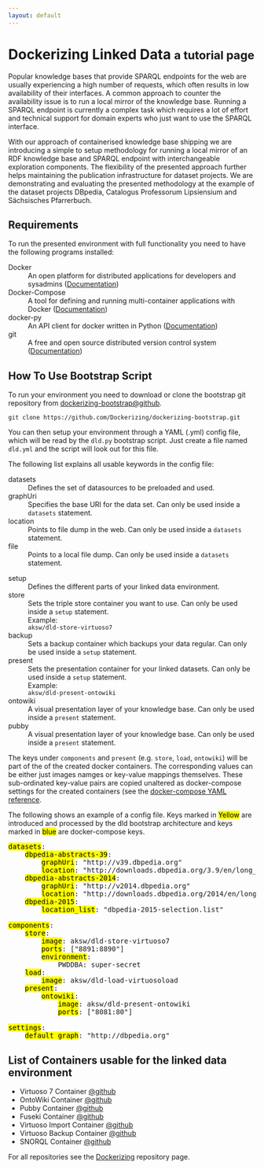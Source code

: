 ```yaml
---
layout: default
---
```


<a id="introduction"></a>

# Dockerizing Linked Data <small>a tutorial page</small>

Popular knowledge bases that provide SPARQL endpoints for the web are usually experiencing a high number of requests, which often results in low availability of their interfaces.
A common approach to counter the availability issue is to run a local mirror of the knowledge base. Running a SPARQL endpoint is currently a complex task which requires a lot of effort and technical support for domain experts who just want to use the SPARQL interface.

With our approach of containerised knowledge base shipping we are introducing a simple to setup methodology for running a local mirror of an RDF knowledge base and SPARQL endpoint with interchangeable exploration components.
The flexibility of the presented approach further helps maintaining the publication infrastructure for dataset projects.
We are demonstrating and evaluating the presented methodology at the example of the dataset projects DBpedia, Catalogus Professorum Lipsiensium and Sächsisches Pfarrerbuch.


## Requirements

To run the presented environment with full functionality you need to have the following programs installed:

<dl class="dl-horizontal">
    <di>
        <dt>Docker</dt>
        <dd>An open platform for distributed applications for developers and sysadmins (<a href="https://docs.docker.com">Documentation</a>)</dd>
    </di>
    <di>
        <dt>Docker-Compose</dt>
        <dd>A tool for defining and running multi-container applications with Docker (<a href="https://docs.docker.com/compose/install/">Documentation</a>)</dd>
    </di>
    <di>
        <dt>docker-py</dt>
        <dd>An API client for docker written in Python (<a href="https://docker-py.readthedocs.org/en/latest/">Documentation</a>)</dd>
    </di>
    <di>
        <dt>git</dt>
        <dd>A free and open source distributed version control system (<a href="https://git-scm.com/doc">Documentation</a>)</dd>
    </di>
</dl>

<a id="bootstrap"></a>

## How To Use Bootstrap Script

To run your environment you need to download or clone the bootstrap git repository from [dockerizing-bootstrap@github](https://github.com/Dockerizing/dockerizing-bootstrap).

    git clone https://github.com/Dockerizing/dockerizing-bootstrap.git

You can then setup your environment through a YAML (.yml) config file, which will be read by the `dld.py` bootstrap script.
Just create a file named `dld.yml` and the script will look out for this file.

The following list explains all usable keywords in the config file:

<dl class="dl-horizontal">
    <di>
        <dt>datasets</dt>
        <dd>Defines the set of datasources to be preloaded and used.</dd>
    </di>
    <di>
        <dt>graphUri</dt>
        <dd>Specifies the base URI for the data set. Can only be used inside a <code>datasets</code> statement.</dd>
    </di>
    <di>
        <dt>location</dt>
        <dd>Points to file dump in the web. Can only be used inside a <code>datasets</code> statement.</dd>
    </di>
    <di>
        <dt>file</dt>
        <dd>Points to a local file dump. Can only be used inside a <code>datasets</code> statement.</dd>
    </di>
</dl>

<dl class="dl-horizontal">
    <di>
        <dt>setup</dt>
        <dd>Defines the different parts of your linked data environment.</dd>
    </di>
    <di>
        <dt>store</dt>
        <dd>Sets the triple store container you want to use. Can only be used inside a <code>setup</code> statement.
            <br />
            Example: <br />
            <code>aksw/dld-store-virtuoso7</code>
        </dd>
    </di>
    <di>
        <dt>backup</dt>
        <dd>Sets a backup container which backups your data regular. Can only be used inside a <code>setup</code> statement.</dd>
    </di>
    <di>
        <dt>present</dt>
        <dd>Sets the presentation container for your linked datasets. Can only be used inside a <code>setup</code> statement.<br />
            Example:<br />
            <code>aksw/dld-present-ontowiki</code>
        </dd>
    </di>
    <di>
        <dt>ontowiki</dt>
        <dd>A visual presentation layer of your knowledge base. Can only be used inside a <code>present</code> statement.</dd>
    </di>
    <di>
        <dt>pubby</dt>
        <dd>A visual presentation layer of your knowledge base. Can only be used inside a <code>present</code> statement.</dd>
    </di>
</dl>

The keys under `components` and `present` (e.g. `store`, `load`, `ontowiki`) will be part of the of the created docker containers. The corresponding values can be either just images namges or key-value mappings themselves. These sub-ordinated key-value pairs are copied unaltered as docker-compose settings for the created containers (see the [docker-compose YAML reference](https://docs.docker.com/compose/yml/).

The following shows an example of a config file. Keys marked in <mark class="yellow">Yellow</mark> are introduced and processed by the dld bootstrap architecture and keys marked in <mark class="blue">blue</mark> are docker-compose keys.</p>

<pre>
<mark class="yellow">datasets</mark>:
    <mark class="yellow">dbpedia-abstracts-39</mark>:
        <mark class="yellow">graphUri</mark>: "http://v39.dbpedia.org"
        <mark class="yellow">location</mark>: "http://downloads.dbpedia.org/3.9/en/long_abstracts_en.ttl.bz2"
    <mark class="yellow">dbpedia-abstracts-2014</mark>:
        <mark class="yellow">graphUri</mark>: "http://v2014.dbpedia.org"
        <mark class="yellow">location</mark>: "http://downloads.dbpedia.org/2014/en/long_abstracts_en.ttl.bz2"
    <mark class="yellow">dbpedia-2015</mark>:
        <mark class="yellow">location_list</mark>: "dbpedia-2015-selection.list"

<mark class="yellow">components</mark>:
    <mark class="yellow">store</mark>:
        <mark class="blue">image</mark>: aksw/dld-store-virtuoso7
        <mark class="blue">ports</mark>: ["8891:8890"]
        <mark class="blue">environment</mark>:
            PWDDBA: super-secret
    <mark class="yellow">load</mark>:
        <mark class="blue">image</mark>: aksw/dld-load-virtuosoload
    <mark class="yellow">present</mark>:
        <mark class="yellow">ontowiki</mark>:
            <mark class="blue">image</mark>: aksw/dld-present-ontowiki
            <mark class="blue">ports</mark>: ["8081:80"]

<mark class="yellow">settings</mark>:
    <mark class="yellow">default_graph</mark>: "http://dbpedia.org"
</pre>

<a id="container-list"></a>

## List of Containers usable for the linked data environment

<ul>
    <li>Virtuoso 7 Container <a href="https://github.com/Dockerizing/triplestore-virtuoso7">@github</a></li>
    <li>OntoWiki Container <a href="https://github.com/Dockerizing/OntoWiki">@github</a></li>
    <li>Pubby Container <a href="https://github.com/Dockerizing/present-pubby">@github</a></li>
    <li>Fuseki Container <a href="https://github.com/Dockerizing/fuseki-docker">@github</a></li>
    <li>Virtuoso Import Container <a href="https://github.com/Dockerizing/virtuoso-import-docker">@github</a></li>
    <li>Virtuoso Backup Container <a href="https://github.com/Dockerizing/virtuoso-backup-docker">@github</a></li>
    <li>SNORQL Container <a href="https://github.com/Dockerizing/snorql-docker">@github</a></li>
</ul>

<p>For all repositories see the <a href="https://github.com/dockerizing">Dockerizing</a> repository page.</p>
